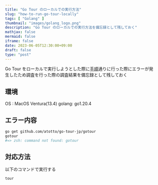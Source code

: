 ```yaml
---
title: "Go Tour のローカルでの実行方法"
slug: "how-to-run-go-tour-locally"
tags: [ "Golang" ]
thumbnail: "images/golang_logo.png"
description: "Go Tour のローカルでの実行方法を備忘録として残しておく"
mathjax: false
mermaid: false
iframe: false
date: 2023-06-05T12:30:00+09:00
draft: false
type: "post"
---
```


Go Tour をローカルで実行しようとした際に[手順](https://go-tour-jp.appspot.com/welcome/3)通りに行った際にエラーが発生したため調査を行った際の調査結果を備忘録として残しておく

## 環境

OS    : MacOS Ventura(13.4)
golang: go1.20.4

## エラー内容

```sh
go get github.com/atotto/go-tour-jp/gotour
gotour
#=> zsh: command not found: gotour
```

## 対応方法

以下のコマンドで実行する

```sh
tour
```

